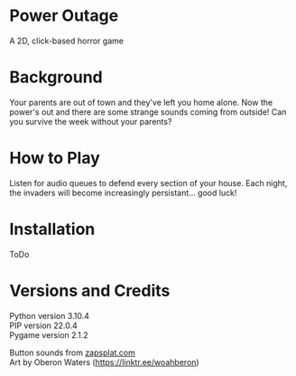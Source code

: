# Power Outage  

A 2D, click-based horror game

# Background  

Your parents are out of town and they've left you home alone. Now the power's out and there are some strange sounds coming from outside! Can you survive the week without your parents?

# How to Play  

Listen for audio queues to defend every section of your house. Each night, the invaders will become increasingly persistant... good luck!  

# Installation  

ToDo  

# Versions and Credits  
Python version 3.10.4  
PIP version 22.0.4  
Pygame version 2.1.2  

Button sounds from [zapsplat.com ](https://www.zapsplat.com/)  
Art by Oberon Waters (https://linktr.ee/woahberon)  
